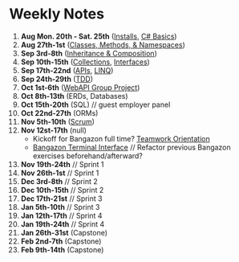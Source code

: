 # Weekly Notes

1. **Aug Mon. 20th - Sat. 25th** ([Installs](https://github.com/nss-evening-cohort-7/notes/blob/master/topics/installs.md), [C# Basics](https://github.com/nss-evening-cohort-7/notes/blob/master/topics/c-sharp-basics.md))
1. **Aug 27th-1st** ([Classes, Methods, & Namespaces](https://github.com/nss-evening-cohort-7/notes/blob/master/topics/oop-basics.md))
1. **Sep 3rd-8th** ([Inheritance & Composition](https://github.com/nss-evening-cohort-7/notes/blob/master/topics/inheritance.md))
1. **Sep 10th-15th** ([Collections](https://github.com/nss-evening-cohort-7/notes/blob/master/topics/collections.md), [Interfaces](https://github.com/nss-evening-cohort-7/notes/blob/master/topics/interfaces.md))
1. **Sep 17th-22nd** ([APIs](https://github.com/nss-evening-cohort-7/notes/blob/master/topics/webapi.md), [LINQ](https://github.com/nss-evening-cohort-7/notes/blob/master/topics/linq.md))
1. **Sep 24th-29th** ([TDD](https://github.com/nss-evening-cohort-7/notes/blob/master/topics/tdd.md))
1. **Oct 1st-6th** ([WebAPI Group Project](https://www.notion.so/nsseveningcohort7/ClinkedIn-cb5f5f9fade1480b9ff6cc024bd0f929))
1. **Oct 8th-13th** (ERDs, Databases)
1. **Oct 15th-20th** (SQL) // guest employer panel
1. **Oct 22nd-27th** (ORMs)
1. **Nov 5th-10th** ([Scrum](https://www.notion.so/nsseveningcohort7/Fairy-Tale-Comic-Book-7407b192e77f4ada9bb761be0bec9dff))
1. **Nov 12st-17th** (null)
	- Kickoff for Bangazon full time?
		[Teamwork Orientation](https://github.com/nashville-software-school/teamwork-orientation)
	- [Bangazon Terminal Interface](https://github.com/nss-evening-cohort-7/bangazon-inc/blob/master/projects/BANGAZON_TERMINAL_INTERFACE.md) // Refactor previous Bangazon exercises beforehand/afterward?
1. **Nov 19th-24th** // Sprint 1
1. **Nov 26th-1st** // Sprint 1
1. **Dec 3rd-8th** // Sprint 2
1. **Dec 10th-15th** // Sprint 2
1. **Dec 17th-21st** // Sprint 3
1. **Jan 5th-10th** // Sprint 3
1. **Jan 12th-17th** // Sprint 4
1. **Jan 19th-24th** // Sprint 4
1. **Jan 26th-31st** (Capstone)
1. **Feb 2nd-7th** (Capstone)
1. **Feb 9th-14th** (Capstone)
